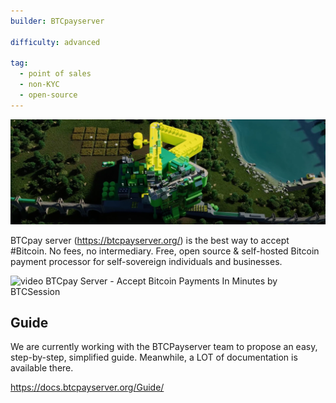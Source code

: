```yaml
---
builder: BTCpayserver

difficulty: advanced

tag:
  - point of sales
  - non-KYC
  - open-source
---
```


![cover](assets/cover.jpeg)

BTCpay server (https://btcpayserver.org/) is the best way to accept #Bitcoin. No fees, no intermediary. Free, open source & self-hosted Bitcoin payment processor for self-sovereign individuals and businesses.

![video](https://youtu.be/KqsM-n-e4aY)
BTCpay Server - Accept Bitcoin Payments In Minutes by BTCSession

## Guide

We are currently working with the BTCPayserver team to propose an easy, step-by-step, simplified guide. Meanwhile, a LOT of documentation is available there.

https://docs.btcpayserver.org/Guide/
